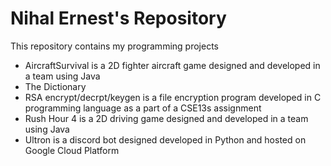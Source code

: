# Nihal Ernest's Repository
This repository contains my programming projects

- AircraftSurvival is a 2D fighter aircraft game designed and developed in a team using Java
- The Dictionary 
- RSA encrypt/decrpt/keygen is a file encryption program developed in C programming language as a part of a CSE13s assignment
- Rush Hour 4 is a 2D driving game designed and developed in a team using Java
- Ultron is a discord bot designed developed in Python and hosted on Google Cloud Platform
